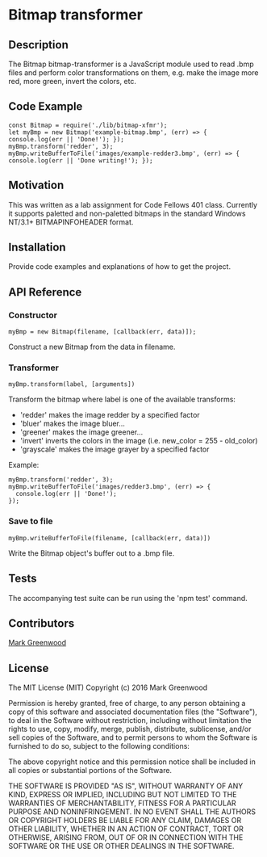 # Bitmap transformer

## Description

The Bitmap bitmap-transformer is a JavaScript module used to read .bmp files and perform color transformations on them, e.g. make the image more red, more green, invert the colors, etc.

## Code Example

```
const Bitmap = require('./lib/bitmap-xfmr');
let myBmp = new Bitmap('example-bitmap.bmp', (err) => { console.log(err || 'Done!'); });
myBmp.transform('redder', 3);
myBmp.writeBufferToFile('images/example-redder3.bmp', (err) => { console.log(err || 'Done writing!'); });
```

## Motivation

This was written as a lab assignment for Code Fellows 401 class. Currently it supports paletted and non-paletted bitmaps in the standard Windows NT/3.1+ BITMAPINFOHEADER format.

## Installation

Provide code examples and explanations of how to get the project.

## API Reference

### Constructor

```myBmp = new Bitmap(filename, [callback(err, data)]);```

Construct a new Bitmap from the data in filename.

### Transformer

```myBmp.transform(label, [arguments])```

Transform the bitmap where label is one of the available transforms:
 - 'redder' makes the image redder by a specified factor
 - 'bluer' makes the image bluer...
 - 'greener' makes the image greener...
 - 'invert' inverts the colors in the image (i.e. new_color = 255 - old_color)
 - 'grayscale' makes the image grayer by a specified factor

Example:

```
myBmp.transform('redder', 3);
myBmp.writeBufferToFile('images/redder3.bmp', (err) => {
  console.log(err || 'Done!'); 
});
```

### Save to file

```myBmp.writeBufferToFile(filename, [callback(err, data)])```

Write the Bitmap object's buffer out to a .bmp file.

## Tests

The accompanying test suite can be run using the 'npm test' command.

## Contributors

[Mark Greenwood](https://github.com/markgreenwood)

## License

The MIT License (MIT)
Copyright (c) 2016 Mark Greenwood

Permission is hereby granted, free of charge, to any person obtaining a copy of this software and associated documentation files (the "Software"), to deal in the Software without restriction, including without limitation the rights to use, copy, modify, merge, publish, distribute, sublicense, and/or sell copies of the Software, and to permit persons to whom the Software is furnished to do so, subject to the following conditions:

The above copyright notice and this permission notice shall be included in all copies or substantial portions of the Software.

THE SOFTWARE IS PROVIDED "AS IS", WITHOUT WARRANTY OF ANY KIND, EXPRESS OR IMPLIED, INCLUDING BUT NOT LIMITED TO THE WARRANTIES OF MERCHANTABILITY, FITNESS FOR A PARTICULAR PURPOSE AND NONINFRINGEMENT. IN NO EVENT SHALL THE AUTHORS OR COPYRIGHT HOLDERS BE LIABLE FOR ANY CLAIM, DAMAGES OR OTHER LIABILITY, WHETHER IN AN ACTION OF CONTRACT, TORT OR OTHERWISE, ARISING FROM, OUT OF OR IN CONNECTION WITH THE SOFTWARE OR THE USE OR OTHER DEALINGS IN THE SOFTWARE.